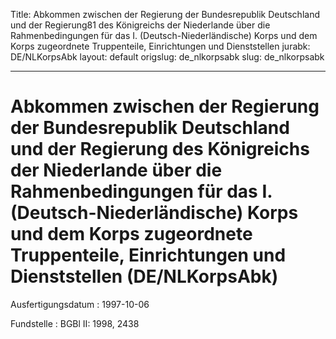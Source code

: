 Title: Abkommen zwischen der Regierung der Bundesrepublik Deutschland und der Regierung81
  des Königreichs der Niederlande über die Rahmenbedingungen für das I. (Deutsch-Niederländische)
  Korps und dem Korps zugeordnete Truppenteile, Einrichtungen und Dienststellen
jurabk: DE/NLKorpsAbk
layout: default
origslug: de_nlkorpsabk
slug: de_nlkorpsabk

---

# Abkommen zwischen der Regierung der Bundesrepublik Deutschland und der Regierung des Königreichs der Niederlande über die Rahmenbedingungen für das I. (Deutsch-Niederländische) Korps und dem Korps zugeordnete Truppenteile, Einrichtungen und Dienststellen (DE/NLKorpsAbk)

Ausfertigungsdatum
:   1997-10-06

Fundstelle
:   BGBl II: 1998, 2438

